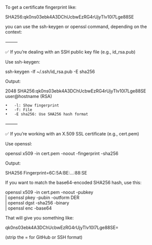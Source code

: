 To get a certificate fingerprint like:

SHA256:qk0ns03ebk4A3DChUcbwEzRG4rUjyTlv10l7Lge88SE

you can use the ssh-keygen or openssl command, depending on the context:

⸻

✅ If you’re dealing with an SSH public key file (e.g., id_rsa.pub)

Use ssh-keygen:

ssh-keygen -lf ~/.ssh/id_rsa.pub -E sha256

Output:

2048 SHA256:qk0ns03ebk4A3DChUcbwEzRG4rUjyTlv10l7Lge88SE user@hostname (RSA)

	•	-l: Show fingerprint
	•	-f: File
	•	-E sha256: Use SHA256 hash format

⸻

✅ If you’re working with an X.509 SSL certificate (e.g., cert.pem)

Use openssl:

openssl x509 -in cert.pem -noout -fingerprint -sha256

Output:

SHA256 Fingerprint=6C:5A:BE:...:88:SE

If you want to match the base64-encoded SHA256 hash, use this:

openssl x509 -in cert.pem -noout -pubkey \
  | openssl pkey -pubin -outform DER \
  | openssl dgst -sha256 -binary \
  | openssl enc -base64

That will give you something like:

qk0ns03ebk4A3DChUcbwEzRG4rUjyTlv10l7Lge88SE=

(strip the = for GitHub or SSH format)


